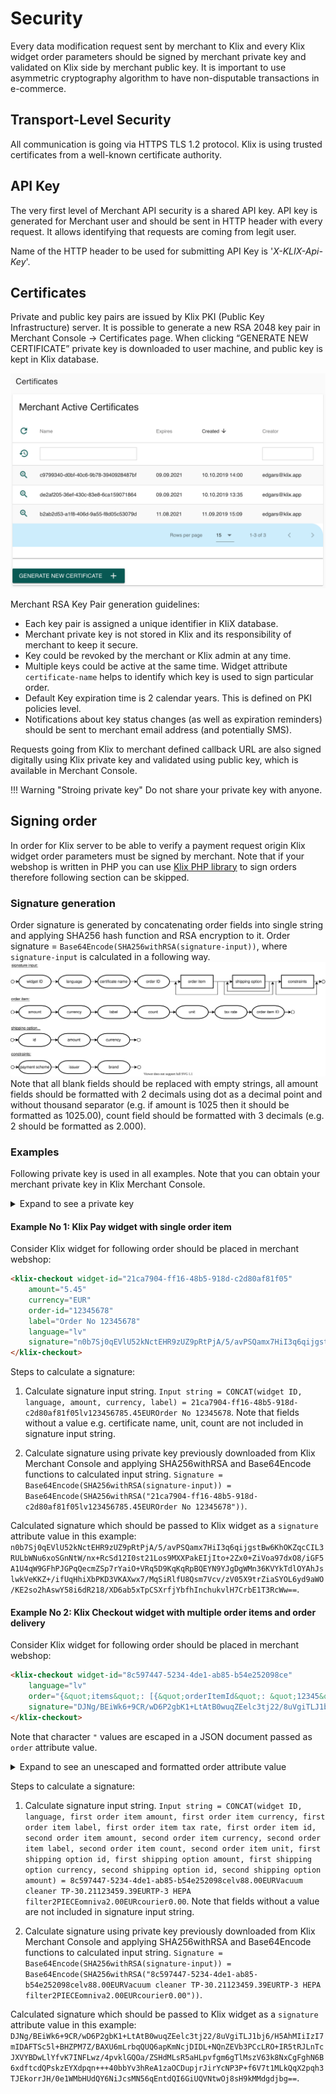 # Security

Every data modification request sent by merchant to Klix and every Klix widget order parameters should be signed by merchant private key and validated on Klix side by merchant public key. It is important to use asymmetric cryptography algorithm to have non-disputable transactions in e-commerce.

## Transport-Level Security

All communication is going via HTTPS TLS 1.2 protocol. Klix is using trusted certificates from  a well-known certificate authority.

## API Key

The very first level of Merchant API security is a shared API key. API key is generated for Merchant user and should be sent in HTTP header with every request. It allows identifying that requests are coming from legit user.

Name of the HTTP header to be used for submitting API Key is '_X-KLIX-Api-Key_'.

## Certificates

Private and public key pairs are issued by Klix PKI (Public Key Infrastructure) server. It is possible to generate a new RSA 2048 key pair in Merchant Console -> Certificates page. When clicking “GENERATE NEW CERTIFICATE” private key is downloaded to user machine, and public key is kept in Klix database.

![alt_text](images/merchant_console_generate_new_certificate.png "Generate merchant certificate in Merchant Console")

Merchant RSA Key Pair generation guidelines:

* Each key pair is assigned a unique identifier in KIiX database.
* Merchant private key is not stored in Klix and its responsibility of merchant to keep it secure.
* Key could be revoked by the merchant or Klix admin at any time.
* Multiple keys could be active at the same time. Widget attribute `certificate-name` helps to identify which key is used to sign particular order.
* Default Key expiration time is 2 calendar years. This is defined on PKI policies level.
* Notifications about key status changes (as well as expiration reminders) should be sent to merchant email address (and potentially SMS).

Requests going from Klix to merchant defined callback URL are also signed digitally using Klix private key and validated using public key, which is available in Merchant Console.

!!! Warning "Stroing private key"
    Do not share your private key with anyone.

## Signing order

In order for Klix server to be able to verify a payment request origin Klix widget order parameters must be signed by merchant. Note that if your webshop is written in PHP you can use [Klix PHP library](https://github.com/klix-app/merchant-api-php#generate-widget-html-representation) to sign orders therefore following section can be skipped.

### Signature generation

Order signature is generated by concatenating order fields into single string and applying SHA256 hash function and RSA encryption to it.
Order signature = `Base64Encode(SHA256withRSA(signature-input))`, where `signature-input` is calculated in a following way.
![Generate signature](images/signature-generation.svg "Signature generation algorithm")
Note that all blank fields should be replaced with empty strings, all amount fields should be formatted with 2 decimals using dot as a decimal point and without thousand separator (e.g. if amount is 1025 then it should be formatted as 1025.00), count field should be formatted with 3 decimals (e.g. 2 should be formatted as 2.000).

### Examples

Following private key is used in all examples. Note that you can obtain your merchant private key in Klix Merchant Console.

<!-- markdownlint-disable MD033 -->
<details>
    <summary>Expand to see a private key</summary>
  
    ```txt
    -----BEGIN PRIVATE KEY-----
    MIIEvAIBADANBgkqhkiG9w0BAQEFAASCBKYwggSiAgEAAoIBAQDAom+89QBxPCJz
    lQP+PtVsJrdl7wJq2Nj2crBDyNyZjIZcCaf7CCLRD43VCwsFjGSGoWhYDwbWAWzy
    ryi6bwcaXdWg8p/pHoWTP3sHluVaHQx6fh3xHsb2qgSE320JtvEYJC3k0RwQyt7j
    MEhN79Dizxj2fsMl9nv2fe1/8WwEudtaJl2o+iEQvhz9p2XR106AOU8+DesOt/1X
    9wGmQKpxffOLbq0WpYzXw7U5R41Zk9atusRi+CP5FAhKvdRQu9zv18vU2Mv2CdHl
    Dxe/Z+dpm3iFbBFKVPRMFHzBE4tYQ49YfHrxTob6rHbv1MoyGW01FgVhW989Caq2
    Sa60iV4XAgMBAAECggEAYG7w0P81gXpBJOtsXFLINKQNG5JS+3oi4vz3EHf1N0kJ
    2flbhmfERjQrJIOquNRXXq5etfaPzYJZMARPt0TtoV1oHHJZazJEXDpjNKFtn3b7
    UDbidlqZ79GdAYd35m0WtKcn8mxcSGvGuKTrDVkIkQJr1LoQp2iFFhhkVLBfCt3A
    W13MeCq4fcu5CHj7ZHExpgTkyO+o4cKCU+XqBMiN0xl2yt8BeFVpyuK0bxMs8yjb
    budT5mhA+pQYYLblS/S+ONYFhQZdvwyCUDcpmDwQc5oUCyJISPvT618cAL9/WfWU
    YhDjPZ1LDkiGcP6KWyEp4TCupMOCDQ6KoKdbfEdHAQKBgQD13sE1E5327ZnuqmYD
    4c+zD4c3duXi9ZqoD/ZYV9XwiER2XnMKMbDDztaPiBZVd5gy60I7uLXs/7elQ02D
    zla+vIew44ZgZUFuNnVCooT5MEGIrI6lyZEy7wOiMSSQsw60wbsDAqWqNZm63wbf
    fizIpvc3ELxXXDfqfgBpM1GJJwKBgQDIkjG4/E2dXhlUDxKozwi+5y/61Ir1jBKg
    c7KF5BbO61o/J7GxUcUDtf4Rw9wqaYWrcIycyIB0wGQKuWomadi1uM3m63x44cqQ
    RzcwUZckiQv465rpct/exXoq5xy8JdLMi9pVjGaAKtvDy1moVVMqf44704JTYBjK
    pqLRPkc5kQKBgFBh3SSvHyvFjlfa2bNXNgJCh2B4vLuwtDlRzqYfQVB8HHXedxnU
    GQhLLRaL1VFn4hhzlZnUz5WGHNIo6MS4xt9g37PTDvGg6P1RTJDWdUbKogI+9/v3
    pELUpYl3K48rGxm5ZJydVvAIyhOwKp0SsS2AeL5F+G1PNvCw9Q1vu65tAoGAGeNc
    zZ6rOfOqW0Iyy10lqNZYSAzk/rqcsN8eHNAK7ZxNIrex5MxEHK2B5LMeGM9T9IPr
    clUi1275urSh8eFZmmMHGJYuk7+5EJRQmEj/tDSIOhHXBejQ4oUktqLr/5D2O3aV
    sNMVa9ecVBJMOUECIgsixbAQM0jFCmslutJKCTECgYA+SCrepQmwfQF47I+wVHDf
    81Hvh3/WqeFaaXt12kvEk2DDdG9PYvEuqtEFalvH/5LcsWDiknA1zdo9pXLIg95N
    SY5hDphsXnZLaYS9V9uaW7RCC4VpWELxoVG13mtGDnteAIgoxwWIQ6TfhidFpVtM
    2KcJhf0hnLkFQW0qEMn0vg==
    -----END PRIVATE KEY-----
    ```
</details>
<!-- markdownlint-disable MD033 -->

#### Example No 1: Klix Pay widget with single order item

Consider Klix widget for following order should be placed in merchant webshop:

```html
<klix-checkout widget-id="21ca7904-ff16-48b5-918d-c2d80af81f05"  
    amount="5.45"  
    currency="EUR"  
    order-id="12345678"  
    label="Order No 12345678"  
    language="lv"
    signature="n0b7Sj0qEVlU52kNctEHR9zUZ9pRtPjA/5/avPSQamx7HiI3q6qijgstBw6KhOKZqcCIL3RULbWNu6xoSGnNtW/nx+RcSd12I0st21Los9MXXPakEIjIto+2Zx0+ZiVoa97dxO8/iGF5A1U4qW9GFhPJGPqQecmZSp7rYaiO+VRq5D9KqKqRpBQEYN9YJgDgWMn36KVYkTdlOYAhJslwkVeKKZ+/ifUqHhiXbPKD3VKAXwx7/MqSiRlfU8Qsm7Vcv/zV05X9trZiaSYOL6yd9aWO/KE2so2hAswY58i6dR218/XD6ab5xTpCSXrfjYbfhInchukvlH7CrbE1T3RcWw==">
</klix-checkout>
```

Steps to calculate a signature:

1. Calculate signature input string. `Input string = CONCAT(widget ID, language, amount, currency, label) = 21ca7904-ff16-48b5-918d-c2d80af81f05lv123456785.45EUROrder No 12345678`. Note that fields without a value e.g. certificate name, unit, count are not included in signature input string.

2. Calculate signature using private key previously downloaded from Klix Merchant Console and applying SHA256withRSA and Base64Encode functions to calculated input string. `Signature = Base64Encode(SHA256withRSA(signature-input)) = Base64Encode(SHA256withRSA("21ca7904-ff16-48b5-918d-c2d80af81f05lv123456785.45EUROrder No 12345678"))`.

Calculated signature which should be passed to Klix widget as a `signature` attribute value in this example: `n0b7Sj0qEVlU52kNctEHR9zUZ9pRtPjA/5/avPSQamx7HiI3q6qijgstBw6KhOKZqcCIL3RULbWNu6xoSGnNtW/nx+RcSd12I0st21Los9MXXPakEIjIto+2Zx0+ZiVoa97dxO8/iGF5A1U4qW9GFhPJGPqQecmZSp7rYaiO+VRq5D9KqKqRpBQEYN9YJgDgWMn36KVYkTdlOYAhJslwkVeKKZ+/ifUqHhiXbPKD3VKAXwx7/MqSiRlfU8Qsm7Vcv/zV05X9trZiaSYOL6yd9aWO/KE2so2hAswY58i6dR218/XD6ab5xTpCSXrfjYbfhInchukvlH7CrbE1T3RcWw==`.

#### Example No 2: Klix Checkout widget with multiple order items and order delivery

Consider Klix widget for following order should be placed in merchant webshop:

```html
<klix-checkout widget-id="8c597447-5234-4de1-ab85-b54e252098ce" 
    language="lv"
    order="{&quot;items&quot;: [{&quot;orderItemId&quot;: &quot;12345&quot;, &quot;amount&quot;: 88, &quot;taxRate&quot;: 0.21, &quot;currency&quot;: &quot;EUR&quot;, &quot;label&quot;: &quot;Vacuum cleaner TP-3&quot;}, {&quot;amount&quot;: 9.39, &quot;currency&quot;: &quot;EUR&quot;, &quot;label&quot;: &quot;TP-3 HEPA filter&quot;,&quot;count&quot;: 2, &quot;unit&quot;: &quot;PIECE&quot;}], &quot;shippingOptions&quot;: [{&quot;id&quot;:&quot;omniva&quot;,&quot;amount&quot;:2,&quot;currency&quot;:&quot;EUR&quot;,&quot;taxRate&quot;: 0.21},  {&quot;id&quot;:&quot;courier&quot;,&quot;amount&quot;:0}]}"
    signature="DJNg/BEiWk6+9CR/wD6P2gbK1+LtAtB0wuqZEelc3tj22/8uVgiTLJ1bj6/H5AhMIiIzI7mIDAFTSc5l+BHZPM7Z/BAXU6mLrbqQUQ6apKmNcjDIDL+NQnZEVb3PCcLRO+IR5tRJLnTcJXVYBDwLlYfvK7INFLwz/4pvklGQOa/ZSHdMLsR5aHLpvfgm6gTlMszV63k8NxCgFghN6B6xdftcdQPskzEYXdpqn+++40bbYv3hReA1zaOCDupjrJirYcNP3P+f6V7t1MLkQqX2pqh3TJEkorrJH/0e1WMbHUdQY6NiJcsMN56qEntdQI6GiUQVNtwOj8sH9kMMdgdjbg==">
</klix-checkout>
```

Note that character `"` values are escaped in a JSON document passed as `order` attribute value.  

<!-- markdownlint-disable MD033 -->
<details>
    <summary>Expand to see an unescaped and formatted order attribute value</summary>
    ```json
    {
        "items":[
            {
                "orderItemId":"12345",
                "amount":88,
                "taxRate":0.21,
                "currency":"EUR",
                "label":"Vacuum cleaner TP-3",
            },
            {
                "amount":9.39,
                "currency":"EUR",
                "label":"TP-3 HEPA filter",
                "count":2,
                "unit":"PIECE"
            }
        ],
        "shippingOptions":[
            {
                "id":"omniva",
                "amount":2,
                "currency":"EUR",
                "taxRate":0.21
            },
            {
                "id":"courier",
                "amount":0
            }
        ]
    }
    ```
</details>
<!-- markdownlint-disable MD033 -->

Steps to calculate a signature:

1. Calculate signature input string. `Input string = CONCAT(widget ID, language, first order item amount, first order item currency, first order item label, first order item tax rate, first order item id, second order item amount, second order item currency, second order item label, second order item count, second order item unit, first shipping option id, first shipping option amount, first shipping option currency, second shipping option id, second shipping option amount) = 8c597447-5234-4de1-ab85-b54e252098celv88.00EURVacuum cleaner TP-30.21123459.39EURTP-3 HEPA filter2PIECEomniva2.00EURcourier0.00`. Note that fields without a value are not included in signature input string.

2. Calculate signature using private key previously downloaded from Klix Merchant Console and applying SHA256withRSA and Base64Encode functions to calculated input string. `Signature = Base64Encode(SHA256withRSA(signature-input)) = Base64Encode(SHA256withRSA("8c597447-5234-4de1-ab85-b54e252098celv88.00EURVacuum cleaner TP-30.21123459.39EURTP-3 HEPA filter2PIECEomniva2.00EURcourier0.00"))`.

Calculated signature which should be passed to Klix widget as a `signature` attribute value in this example: `DJNg/BEiWk6+9CR/wD6P2gbK1+LtAtB0wuqZEelc3tj22/8uVgiTLJ1bj6/H5AhMIiIzI7mIDAFTSc5l+BHZPM7Z/BAXU6mLrbqQUQ6apKmNcjDIDL+NQnZEVb3PCcLRO+IR5tRJLnTcJXVYBDwLlYfvK7INFLwz/4pvklGQOa/ZSHdMLsR5aHLpvfgm6gTlMszV63k8NxCgFghN6B6xdftcdQPskzEYXdpqn+++40bbYv3hReA1zaOCDupjrJirYcNP3P+f6V7t1MLkQqX2pqh3TJEkorrJH/0e1WMbHUdQY6NiJcsMN56qEntdQI6GiUQVNtwOj8sH9kMMdgdjbg==`.
